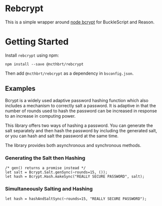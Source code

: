 # Rebcrypt

This is a simple wrapper around [node bcrypt](https://github.com/kelektiv/node.bcrypt.js) for BuckleScript and Reason.


# Getting Started

Install `rebcrypt` using npm:

```npm install --save @ncthbrt/rebcrypt```

Then add `@ncthbrt/rebcrypt` as a dependency in `bsconfig.json`.


## Examples

Bcrypt is a widely used adaptive password hashing function which also includes a mechanism to correctly salt a password. It is adaptive in that the number of rounds used to hash the password can be increased in response to an increase in computing power.

This library offers two ways of hashing a password. You can generate the salt separately and then hash the password by including the generated salt, or you can hash and salt the password at the same time. 

The library provides both asynchronous and synchronous methods.

### Generating the Salt then Hashing
```reason
/* gen() returns a promise instead */
let salt = Bcrypt.Salt.genSync(~rounds=15, ());
let hash = Bcrypt.Hash.makeSync("REALLY SECURE PASSWORD", salt);
```

### Simultaneously Salting and Hashing
```reason
let hash = hashAndSaltSync(~rounds=15, "REALLY SECURE PASSWORD");
```
